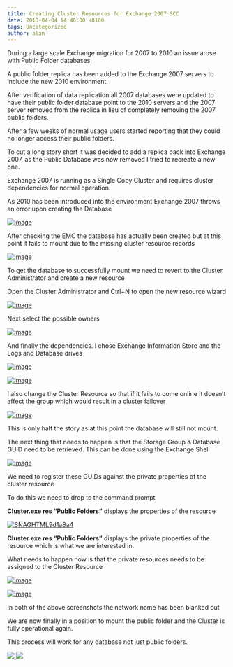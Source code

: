 ```yaml
---
title: Creating Cluster Resources for Exchange 2007 SCC
date: 2013-04-04 14:46:00 +0100
tags: Uncategorized
author: alan
---
```


During a large scale Exchange migration for 2007 to 2010 an issue arose with Public Folder databases.

A public folder replica has been added to the Exchange 2007 servers to include the new 2010 environment.

After verification of data replication all 2007 databases were updated to have their public folder database point to the 2010 servers and the 2007 server removed from the replica in lieu of completely removing the 2007 public folders.

After a few weeks of normal usage users started reporting that they could no longer access their public folders.

To cut a long story short it was decided to add a replica back into Exchange 2007, as the Public Database was now removed I tried to recreate a new one.

Exchange 2007 is running as a Single Copy Cluster and requires cluster dependencies for normal operation.

As 2010 has been introduced into the environment Exchange 2007 throws an error upon creating the Database

[ ![image](http://everythingsysadmin.files.wordpress.com/2013/04/image_thumb1.png?w=244&h=141 "image") ](http://everythingsysadmin.files.wordpress.com/2013/04/image1.png)

After checking the EMC the database has actually been created but at this point it fails to mount due to the missing cluster resource records

[ ![image](http://everythingsysadmin.files.wordpress.com/2013/04/image_thumb2.png?w=244&h=112 "image") ](http://everythingsysadmin.files.wordpress.com/2013/04/image2.png)

To get the database to successfully mount we need to revert to the Cluster Administrator and create a new resource

Open the Cluster Administrator and Ctrl+N to open the new resource wizard

[ ![image](http://everythingsysadmin.files.wordpress.com/2013/04/image_thumb3.png?w=244&h=198 "image") ](http://everythingsysadmin.files.wordpress.com/2013/04/image3.png)

Next select the possible owners

[ ![image](http://everythingsysadmin.files.wordpress.com/2013/04/image_thumb4.png?w=244&h=197 "image") ](http://everythingsysadmin.files.wordpress.com/2013/04/image4.png)

And finally the dependencies. I chose Exchange Information Store and the Logs and Database drives

[ ![image](http://everythingsysadmin.files.wordpress.com/2013/04/image_thumb5.png?w=244&h=196 "image") ](http://everythingsysadmin.files.wordpress.com/2013/04/image5.png)

[ ![image](http://everythingsysadmin.files.wordpress.com/2013/04/image_thumb6.png?w=244&h=91 "image") ](http://everythingsysadmin.files.wordpress.com/2013/04/image6.png)

I also change the Cluster Resource so that if it fails to come online it doesn’t affect the group which would result in a cluster failover

[ ![image](http://everythingsysadmin.files.wordpress.com/2013/04/image_thumb7.png?w=241&h=244 "image") ](http://everythingsysadmin.files.wordpress.com/2013/04/image7.png)

This is only half the story as at this point the database will still not mount.

The next thing that needs to happen is that the Storage Group & Database GUID need to be retrieved. This can be done using the Exchange Shell

[ ![image](http://everythingsysadmin.files.wordpress.com/2013/04/image_thumb8.png?w=244&h=79 "image") ](http://everythingsysadmin.files.wordpress.com/2013/04/image8.png)

We need to register these GUIDs against the private properties of the cluster resource

To do this we need to drop to the command prompt

**Cluster.exe res “Public Folders”** displays the properties of the resource

[ ![SNAGHTML9d1a8a4](http://everythingsysadmin.files.wordpress.com/2013/04/snaghtml9d1a8a4_thumb.png?w=244&h=42 "SNAGHTML9d1a8a4") ](http://everythingsysadmin.files.wordpress.com/2013/04/snaghtml9d1a8a4.png)

**Cluster.exe res “Public Folders”** displays the private properties of the resource which is what we are interested in.

What needs to happen now is that the private resources needs to be assigned to the Cluster Resource

[ ![image](http://everythingsysadmin.files.wordpress.com/2013/04/image_thumb9.png?w=244&h=32 "image") ](http://everythingsysadmin.files.wordpress.com/2013/04/image9.png)

[ ![image](http://everythingsysadmin.files.wordpress.com/2013/04/image_thumb10.png?w=244&h=44 "image") ](http://everythingsysadmin.files.wordpress.com/2013/04/image10.png)

In both of the above screenshots the network name has been blanked out

We are now finally in a position to mount the public folder and the Cluster is fully operational again.

This process will work for any database not just public folders.

    
[ ![](http://feeds.wordpress.com/1.0/comments/everythingsysadmin.wordpress.com/565/) ](http://feeds.wordpress.com/1.0/gocomments/everythingsysadmin.wordpress.com/565/) ![](http://stats.wordpress.com/b.gif?host=everythingsysadmin.wordpress.com&blog=8998607&post=565&subd=everythingsysadmin&ref=&feed=1)

        